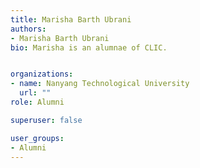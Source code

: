 ```yaml
---
title: Marisha Barth Ubrani
authors:
- Marisha Barth Ubrani
bio: Marisha is an alumnae of CLIC.


organizations:
- name: Nanyang Technological University
  url: ""
role: Alumni

superuser: false

user_groups:
- Alumni
---
```

